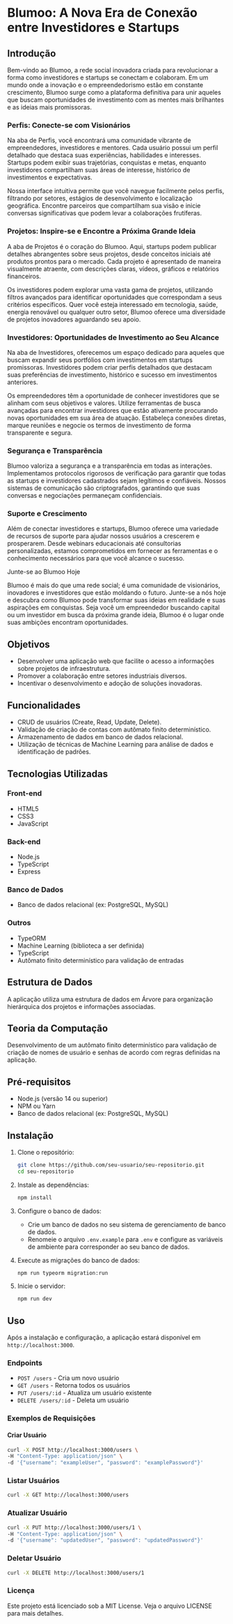 # Blumoo: A Nova Era de Conexão entre Investidores e Startups

## Introdução

Bem-vindo ao Blumoo, a rede social inovadora criada para revolucionar a forma como investidores e startups se conectam e colaboram. Em um mundo onde a inovação e o empreendedorismo estão em constante crescimento, Blumoo surge como a plataforma definitiva para unir aqueles que buscam oportunidades de investimento com as mentes mais brilhantes e as ideias mais promissoras.

### Perfis: Conecte-se com Visionários

Na aba de Perfis, você encontrará uma comunidade vibrante de empreendedores, investidores e mentores. Cada usuário possui um perfil detalhado que destaca suas experiências, habilidades e interesses. Startups podem exibir suas trajetórias, conquistas e metas, enquanto investidores compartilham suas áreas de interesse, histórico de investimentos e expectativas.

Nossa interface intuitiva permite que você navegue facilmente pelos perfis, filtrando por setores, estágios de desenvolvimento e localização geográfica. Encontre parceiros que compartilham sua visão e inicie conversas significativas que podem levar a colaborações frutíferas.

### Projetos: Inspire-se e Encontre a Próxima Grande Ideia

A aba de Projetos é o coração do Blumoo. Aqui, startups podem publicar detalhes abrangentes sobre seus projetos, desde conceitos iniciais até produtos prontos para o mercado. Cada projeto é apresentado de maneira visualmente atraente, com descrições claras, vídeos, gráficos e relatórios financeiros.

Os investidores podem explorar uma vasta gama de projetos, utilizando filtros avançados para identificar oportunidades que correspondam a seus critérios específicos. Quer você esteja interessado em tecnologia, saúde, energia renovável ou qualquer outro setor, Blumoo oferece uma diversidade de projetos inovadores aguardando seu apoio.

### Investidores: Oportunidades de Investimento ao Seu Alcance

Na aba de Investidores, oferecemos um espaço dedicado para aqueles que buscam expandir seus portfólios com investimentos em startups promissoras. Investidores podem criar perfis detalhados que destacam suas preferências de investimento, histórico e sucesso em investimentos anteriores.

Os empreendedores têm a oportunidade de conhecer investidores que se alinham com seus objetivos e valores. Utilize ferramentas de busca avançadas para encontrar investidores que estão ativamente procurando novas oportunidades em sua área de atuação. Estabeleça conexões diretas, marque reuniões e negocie os termos de investimento de forma transparente e segura.

### Segurança e Transparência

Blumoo valoriza a segurança e a transparência em todas as interações. Implementamos protocolos rigorosos de verificação para garantir que todas as startups e investidores cadastrados sejam legítimos e confiáveis. Nossos sistemas de comunicação são criptografados, garantindo que suas conversas e negociações permaneçam confidenciais.

### Suporte e Crescimento

Além de conectar investidores e startups, Blumoo oferece uma variedade de recursos de suporte para ajudar nossos usuários a crescerem e prosperarem. Desde webinars educacionais até consultorias personalizadas, estamos comprometidos em fornecer as ferramentas e o conhecimento necessários para que você alcance o sucesso.

Junte-se ao Blumoo Hoje

Blumoo é mais do que uma rede social; é uma comunidade de visionários, inovadores e investidores que estão moldando o futuro. Junte-se a nós hoje e descubra como Blumoo pode transformar suas ideias em realidade e suas aspirações em conquistas. Seja você um empreendedor buscando capital ou um investidor em busca da próxima grande ideia, Blumoo é o lugar onde suas ambições encontram oportunidades.


## Objetivos

- Desenvolver uma aplicação web que facilite o acesso a informações sobre projetos de infraestrutura.
- Promover a colaboração entre setores industriais diversos.
- Incentivar o desenvolvimento e adoção de soluções inovadoras.

## Funcionalidades

- CRUD de usuários (Create, Read, Update, Delete).
- Validação de criação de contas com autômato finito determinístico.
- Armazenamento de dados em banco de dados relacional.
- Utilização de técnicas de Machine Learning para análise de dados e identificação de padrões.

## Tecnologias Utilizadas

### Front-end

- HTML5
- CSS3
- JavaScript

### Back-end

- Node.js
- TypeScript
- Express

### Banco de Dados

- Banco de dados relacional (ex: PostgreSQL, MySQL)

### Outros

- TypeORM
- Machine Learning (biblioteca a ser definida)
- TypeScript
- Autômato finito determinístico para validação de entradas

## Estrutura de Dados

A aplicação utiliza uma estrutura de dados em Árvore para organização hierárquica dos projetos e informações associadas.

## Teoria da Computação

Desenvolvimento de um autômato finito determinístico para validação de criação de nomes de usuário e senhas de acordo com regras definidas na aplicação.

## Pré-requisitos

- Node.js (versão 14 ou superior)
- NPM ou Yarn
- Banco de dados relacional (ex: PostgreSQL, MySQL)

## Instalação

1. Clone o repositório:
    ```bash
    git clone https://github.com/seu-usuario/seu-repositorio.git
    cd seu-repositorio
    ```

2. Instale as dependências:
    ```bash
    npm install
    ```

3. Configure o banco de dados:
   - Crie um banco de dados no seu sistema de gerenciamento de banco de dados.
   - Renomeie o arquivo `.env.example` para `.env` e configure as variáveis de ambiente para corresponder ao seu banco de dados.

4. Execute as migrações do banco de dados:
    ```bash
    npm run typeorm migration:run
    ```

5. Inicie o servidor:
    ```bash
    npm run dev
    ```

## Uso

Após a instalação e configuração, a aplicação estará disponível em `http://localhost:3000`.

### Endpoints

- `POST /users` - Cria um novo usuário
- `GET /users` - Retorna todos os usuários
- `PUT /users/:id` - Atualiza um usuário existente
- `DELETE /users/:id` - Deleta um usuário

### Exemplos de Requisições

#### Criar Usuário

```bash
curl -X POST http://localhost:3000/users \
-H "Content-Type: application/json" \
-d '{"username": "exampleUser", "password": "examplePassword"}'
```
### Listar Usuários

```bash
curl -X GET http://localhost:3000/users
```

### Atualizar Usuário

```bash
curl -X PUT http://localhost:3000/users/1 \
-H "Content-Type: application/json" \
-d '{"username": "updatedUser", "password": "updatedPassword"}'
``` 

### Deletar Usuário

```bash
curl -X DELETE http://localhost:3000/users/1
```

### Licença

Este projeto está licenciado sob a MIT License. Veja o arquivo LICENSE para mais detalhes.

